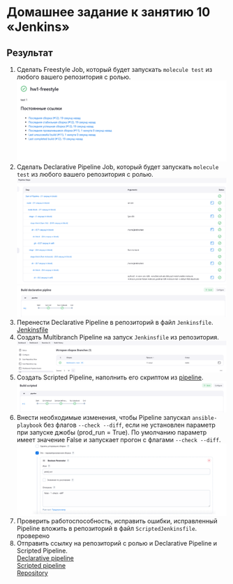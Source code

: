 # Домашнее задание к занятию 10 «Jenkins»



## Результат

1.  Сделать Freestyle Job, который будет запускать `molecule test` из любого вашего репозитория с ролью.  
   ![Freestyle Job](./images/1.png)  
2.  Сделать Declarative Pipeline Job, который будет запускать `molecule test` из любого вашего репозитория с ролью.  
   ![Freestyle Job](./images/2.png)    
   ![Freestyle Job](./images/2-2.png)    
3. Перенести Declarative Pipeline в репозиторий в файл `Jenkinsfile`.  
   [Jenkinsfile](https://github.com/barmaq/ansible-05-testing/blob/main/Jenkinsfile)  
4. Создать Multibranch Pipeline на запуск `Jenkinsfile` из репозитория.    
   ![Freestyle Job](./images/4.png)  
5. Создать Scripted Pipeline, наполнить его скриптом из [pipeline](./pipeline).  
   ![Freestyle Job](./images/5.png)  
6. Внести необходимые изменения, чтобы Pipeline запускал `ansible-playbook` без флагов `--check --diff`, если не установлен параметр при запуске джобы (prod_run = True). По умолчанию параметр имеет значение False и запускает прогон с флагами `--check --diff`.  
   ![Freestyle Job](./images/6.png)    
7. Проверить работоспособность, исправить ошибки, исправленный Pipeline вложить в репозиторий в файл `ScriptedJenkinsfile`.  
   проверено  
9. Отправить ссылку на репозиторий с ролью и Declarative Pipeline и Scripted Pipeline.  
   [Declarative pipeline](./declarative)   
   [Scripted pipeline](./scripted)    
   [Repository](https://github.com/barmaq/ansible-05-testing)   

